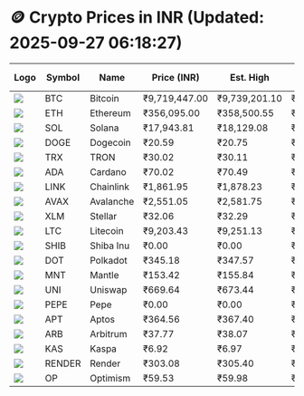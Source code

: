 # 🪙 Crypto Prices in INR (Updated: 2025-09-27 06:18:27)

| Logo | Symbol | Name       | Price (INR) | Est. High | Est. Low | Gross Profit | Fees | Net Profit | ROI % |
|------|--------|------------|-------------|-----------|----------|---------------|------|-------------|--------|
| ![](https://coin-images.coingecko.com/coins/images/1/large/bitcoin.png?1696501400) | BTC    | Bitcoin    | ₹9,719,447.00 | ₹9,739,201.10 | ₹9,699,692.90 | ₹407.31 | ₹200.00 | ₹207.31 | 0.21% |
| ![](https://coin-images.coingecko.com/coins/images/279/large/ethereum.png?1696501628) | ETH    | Ethereum   | ₹356,095.00 | ₹358,500.55 | ₹353,689.45 | ₹1,360.26 | ₹200.00 | ₹1,160.26 | 1.16% |
| ![](https://coin-images.coingecko.com/coins/images/4128/large/solana.png?1718769756) | SOL    | Solana     | ₹17,943.81 | ₹18,129.08 | ₹17,758.54 | ₹2,086.56 | ₹200.00 | ₹1,886.56 | 1.89% |
| ![](https://coin-images.coingecko.com/coins/images/5/large/dogecoin.png?1696501409) | DOGE   | Dogecoin   | ₹20.59 | ₹20.75 | ₹20.43 | ₹1,526.87 | ₹200.00 | ₹1,326.87 | 1.33% |
| ![](https://coin-images.coingecko.com/coins/images/1094/large/tron-logo.png?1696502193) | TRX    | TRON       | ₹30.02 | ₹30.11 | ₹29.93 | ₹591.35 | ₹200.00 | ₹391.35 | 0.39% |
| ![](https://coin-images.coingecko.com/coins/images/975/large/cardano.png?1696502090) | ADA    | Cardano    | ₹70.02 | ₹70.49 | ₹69.55 | ₹1,363.13 | ₹200.00 | ₹1,163.13 | 1.16% |
| ![](https://coin-images.coingecko.com/coins/images/877/large/chainlink-new-logo.png?1696502009) | LINK   | Chainlink  | ₹1,861.95 | ₹1,878.23 | ₹1,845.67 | ₹1,764.40 | ₹200.00 | ₹1,564.40 | 1.56% |
| ![](https://coin-images.coingecko.com/coins/images/12559/large/Avalanche_Circle_RedWhite_Trans.png?1696512369) | AVAX   | Avalanche  | ₹2,551.05 | ₹2,581.75 | ₹2,520.35 | ₹2,436.45 | ₹200.00 | ₹2,236.45 | 2.24% |
| ![](https://coin-images.coingecko.com/coins/images/100/large/fmpFRHHQ_400x400.jpg?1735231350) | XLM    | Stellar    | ₹32.06 | ₹32.29 | ₹31.83 | ₹1,432.52 | ₹200.00 | ₹1,232.52 | 1.23% |
| ![](https://coin-images.coingecko.com/coins/images/2/large/litecoin.png?1696501400) | LTC    | Litecoin   | ₹9,203.43 | ₹9,251.13 | ₹9,155.73 | ₹1,042.00 | ₹200.00 | ₹842.00 | 0.84% |
| ![](https://coin-images.coingecko.com/coins/images/11939/large/shiba.png?1696511800) | SHIB   | Shiba Inu  | ₹0.00 | ₹0.00 | ₹0.00 | ₹1,101.89 | ₹200.00 | ₹901.89 | 0.90% |
| ![](https://coin-images.coingecko.com/coins/images/12171/large/polkadot.png?1696512008) | DOT    | Polkadot   | ₹345.18 | ₹347.57 | ₹342.79 | ₹1,396.79 | ₹200.00 | ₹1,196.79 | 1.20% |
| ![](https://coin-images.coingecko.com/coins/images/30980/large/Mantle-Logo-mark.png?1739213200) | MNT    | Mantle     | ₹153.42 | ₹155.84 | ₹151.00 | ₹3,210.68 | ₹200.00 | ₹3,010.68 | 3.01% |
| ![](https://coin-images.coingecko.com/coins/images/12504/large/uniswap-logo.png?1720676669) | UNI    | Uniswap    | ₹669.64 | ₹673.44 | ₹665.84 | ₹1,142.17 | ₹200.00 | ₹942.17 | 0.94% |
| ![](https://coin-images.coingecko.com/coins/images/29850/large/pepe-token.jpeg?1696528776) | PEPE   | Pepe       | ₹0.00 | ₹0.00 | ₹0.00 | ₹1,265.26 | ₹200.00 | ₹1,065.26 | 1.07% |
| ![](https://coin-images.coingecko.com/coins/images/26455/large/aptos_round.png?1696525528) | APT    | Aptos      | ₹364.56 | ₹367.40 | ₹361.72 | ₹1,568.32 | ₹200.00 | ₹1,368.32 | 1.37% |
| ![](https://coin-images.coingecko.com/coins/images/16547/large/arb.jpg?1721358242) | ARB    | Arbitrum   | ₹37.77 | ₹38.07 | ₹37.47 | ₹1,625.50 | ₹200.00 | ₹1,425.50 | 1.43% |
| ![](https://coin-images.coingecko.com/coins/images/25751/large/kaspa-icon-exchanges.png?1696524837) | KAS    | Kaspa      | ₹6.92 | ₹6.97 | ₹6.87 | ₹1,440.94 | ₹200.00 | ₹1,240.94 | 1.24% |
| ![](https://coin-images.coingecko.com/coins/images/11636/large/rndr.png?1696511529) | RENDER | Render     | ₹303.08 | ₹305.40 | ₹300.76 | ₹1,544.10 | ₹200.00 | ₹1,344.10 | 1.34% |
| ![](https://coin-images.coingecko.com/coins/images/25244/large/Optimism.png?1696524385) | OP     | Optimism   | ₹59.53 | ₹59.98 | ₹59.08 | ₹1,533.59 | ₹200.00 | ₹1,333.59 | 1.33% |
